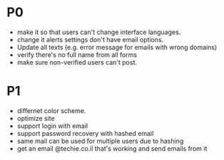 # P0
- make it so that users can't change interface languages.
- change it alerts settings don't have email options.
- Update all texts (e.g. error message for emails with wrong domains)
- verify there's no full name from all forms
- make sure non-verified users can't post.

# P1
- differnet color scheme.
- optimize site
- support login with email
- support password recovery with hashed email
- same mail can be used for multiple users due to hashing
- get an email @techie.co.il that's working and send emails from it
